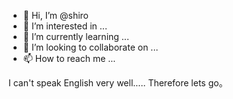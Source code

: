 - 👋 Hi, I’m @shiro
- 👀 I’m interested in ...
- 🌱 I’m currently learning ...
- 💞️ I’m looking to collaborate on ...
- 📫 How to reach me ...

<!---
ohimeshiro/ohimeshiro is a ✨ special ✨ repository because its `README.md` (this file) appears on your GitHub profile.
You can click the Preview link to take a look at your changes.
--->I can't speak English very well.....   Therefore lets go。      
